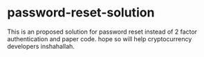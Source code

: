 # password-reset-solution
This is an proposed solution for password reset instead of 2 factor authentication and paper code. hope so will help cryptocurrency developers inshahallah.
